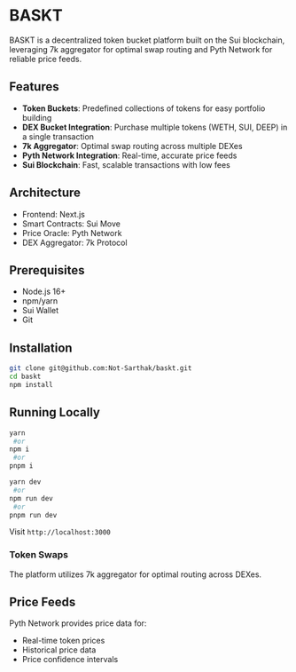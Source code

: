 # BASKT

BASKT is a decentralized token bucket platform built on the Sui blockchain, leveraging 7k aggregator for optimal swap routing and Pyth Network for reliable price feeds.

## Features

- **Token Buckets**: Predefined collections of tokens for easy portfolio building
- **DEX Bucket Integration**: Purchase multiple tokens (WETH, SUI, DEEP) in a single transaction
- **7k Aggregator**: Optimal swap routing across multiple DEXes
- **Pyth Network Integration**: Real-time, accurate price feeds
- **Sui Blockchain**: Fast, scalable transactions with low fees

## Architecture

- Frontend: Next.js
- Smart Contracts: Sui Move
- Price Oracle: Pyth Network
- DEX Aggregator: 7k Protocol

## Prerequisites

- Node.js 16+
- npm/yarn
- Sui Wallet
- Git

## Installation

```bash
git clone git@github.com:Not-Sarthak/baskt.git
cd baskt
npm install
```

## Running Locally

```bash
yarn
 #or
npm i
 #or
pnpm i
```

```bash
yarn dev
 #or
npm run dev
 #or
pnpm run dev
```

Visit `http://localhost:3000`

### Token Swaps

The platform utilizes 7k aggregator for optimal routing across DEXes.

## Price Feeds

Pyth Network provides price data for:

- Real-time token prices
- Historical price data
- Price confidence intervals
